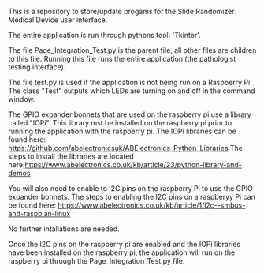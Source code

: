 This is a repository to store/update progams for the Slide Randomizer Medical Device user interface.

The entire application is run through pythons tool: 'Tkinter'.

The file Page_Integration_Test.py is the parent file, all other files are children to this file. Running this file runs the entire application (the pathologist testing interface).

The file test.py is used if the application is not being run on a Raspberry Pi. The class "Test" outputs which LEDs are turning on and off in the command window.

The GPIO expander bonnets that are used on the raspberry pi use a library called "IOPi". This library mst be installed on the raspberry pi prior to running the application with the raspberry pi. The IOPi libraries can be found here: https://github.com/abelectronicsuk/ABElectronics_Python_Libraries
The steps to install the libraries are located here:https://www.abelectronics.co.uk/kb/article/23/python-library-and-demos

You will also need to enable to I2C pins on the raspberry Pi to use the GPIO expander bonnets. The steps to enabling the I2C pins on a raspberyy Pi can be found here: https://www.abelectronics.co.uk/kb/article/1/i2c--smbus-and-raspbian-linux

No further intallations are needed.

Once the I2C pins on the raspberry pi are enabled and the IOPi libraries have been installed on the raspberry pi, the application will run on the raspberry pi through the Page_Integration_Test.py file.
